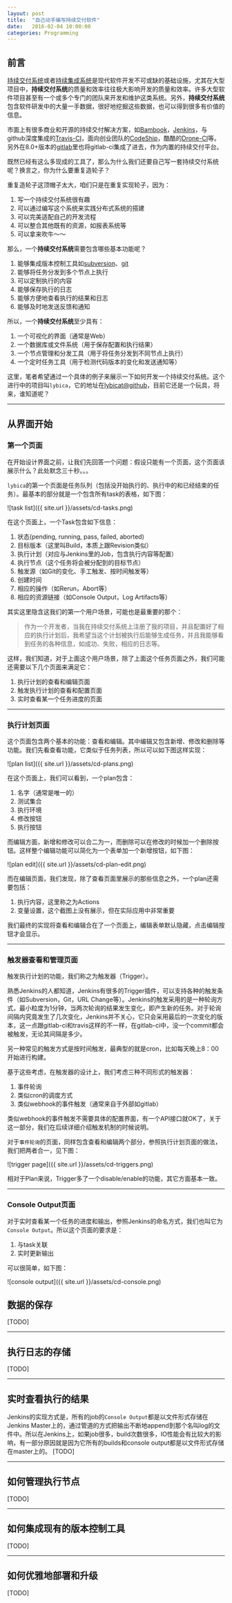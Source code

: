 ```yaml
---
layout: post
title:  "自己动手编写持续交付软件"
date:   2016-02-04 10:00:00
categories: Programming
---
```

## 前言
[持续交付系统](https://en.wikipedia.org/wiki/Continuous_delivery)或者[持续集成系统](https://en.wikipedia.org/wiki/Continuous_integration)是现代软件开发不可或缺的基础设施，尤其在大型项目中，**持续交付系统**的质量和效率往往极大影响开发的质量和效率。许多大型软件项目甚至有一个或多个专门的团队来开发和维护这类系统。另外，**持续交付系统**包含软件研发中的大量一手数据，很好地挖掘这些数据，也可以得到很多有价值的信息。

市面上有很多商业和开源的持续交付解决方案，如[Bambook](https://www.atlassian.com/software/bamboo/)，[Jenkins](http://jenkins-ci.org)，与github深度集成的[Travis-CI](http://travis-ci.org)，面向创业团队的[CodeShip](https://codeship.com/)，酷酷的[Drone-CI](https://drone.io/)等。另外在8.0+版本的[gitlab](http://gitlab.org)里也将gitlab-ci集成了进去，作为内置的持续交付平台。

既然已经有这么多现成的工具了，那么为什么我们还要自己写一套持续交付系统呢？换言之，你为什么要重复造轮子？

重复造轮子这顶帽子太大，咱们只是在重复实现轮子，因为：

1. 写一个持续交付系统很有趣
1. 可以通过编写这个系统来实践分布式系统的搭建
1. 可以完美适配自己的开发流程
1. 可以整合其他既有的资源，如报表系统等
1. 可以拿来吹牛～～

那么，一个**持续交付系统**需要包含哪些基本功能呢？

1. 能够集成版本控制工具如[subversion](http://subversion.apache.org/)、[git](http://git-scm.com/)
1. 能够将任务分发到多个节点上执行
1. 可以定制执行的内容
1. 能够保存执行的日志
1. 能够方便地查看执行的结果和日志
1. 能够及时地发送反馈和通知

所以，一个**持续交付系统**至少具有：

1. 一个可视化的界面（通常是Web）
1. 一个数据库或文件系统（用于保存配置和执行结果）
1. 一个节点管理和分发工具（用于将任务分发到不同节点上执行）
1. 一个定时任务工具（用于检测代码版本的变化和发送通知等）

这里，笔者希望通过一个具体的例子来展示一下如何开发一个持续交付系统。这个进行中的项目叫`lybica`，它的地址在[lybicat@github](http://github.com/lybicat/)，目前它还是一个玩具，将来，谁知道呢？

---

## 从界面开始

### 第一个页面

在开始设计界面之前，让我们先回答一个问题：假设只能有一个页面，这个页面该展示什么？此处默念三十秒。。。

`lybica`的第一个页面是任务队列（包括没开始执行的、执行中的和已经结束的任务）。最基本的部分就是一个包含所有task的表格，如下图：

![task list]({{ site.url }}/assets/cd-tasks.png)

在这个页面上，一个Task包含如下信息：

1. 状态(pending, running, pass, failed, aborted)
1. 目标版本（这里叫Build，本质上跟Revision类似）
1. 执行计划（对应与Jenkins里的Job，包含执行内容等配置）
1. 执行节点（这个任务将会被分配到的目标节点）
1. 触发源（如Git的变化、手工触发、按时间触发等）
1. 创建时间
1. 相应的操作（如Rerun，Abort等）
1. 相应的资源链接（如Console Output，Log Artifacts等）

其实这里隐含这我们的第一个用户场景，可能也是最重要的那个：

>作为一个开发者，当我在持续交付系统上注册了我的项目，并且配置好了相应的执行计划后，我希望当这个计划被执行后能够生成任务，并且我能够看到任务的各种信息，如成功、失败，相应的日志等。

这样，我们知道，对于上面这个用户场景，除了上面这个任务页面之外，我们可能还需要以下几个页面来满足它：

1. 执行计划的查看和编辑页面
1. 触发执行计划的查看和配置页面
1. 实时查看某一个任务进度的页面

---

### 执行计划页面

这个页面包含两个基本的功能：查看和编辑。其中编辑又包含新增、修改和删除等功能。我们先看查看功能，它类似于任务列表，所以可以如下图这样实现：

![plan list]({{ site.url }}/assets/cd-plans.png)

在这个页面上，我们可以看到，一个plan包含：

1. 名字（通常是唯一的）
1. 测试集合
1. 执行环境
1. 修改按钮
1. 执行按钮

而编辑方面，新增和修改可以合二为一，而删除可以在修改的时候加一个删除按钮。这样整个编辑功能可以简化为一个表单加一个新增按钮，如下图：

![plan edit]({{ site.url }}/assets/cd-plan-edit.png)

而在编辑页面，我们发现，除了查看页面里展示的那些信息之外，一个plan还需要包括：

1. 执行内容，这里称之为Actions
1. 变量设置，这个截图上没有展示，但在实际应用中非常重要

我们最终的实现将查看和编辑合在了一个页面上，编辑表单默认隐藏，点击编辑按钮才会显示。

---

### 触发器查看和管理页面

触发执行计划的功能，我们称之为触发器（Trigger）。

熟悉Jenkins的人都知道，Jenkins有很多的Trigger插件，可以支持各种的触发条件（如Subversion，Git，URL Change等）。Jenkins的触发采用的是一种轮询方式，最小粒度为1分钟，当两次轮询的结果发生变化，即产生新的任务。对于轮询间隔内究竟发生了几次变化，Jenkins并不关心，它只会采用最后的一次变化的版本，这一点跟gitlab-ci和travis这样的不一样，在gitlab-ci中，没一个commit都会被触发，无论其间隔是多少。

另一种常见的触发方式是按时间触发，最典型的就是cron，比如每天晚上8：00开始进行构建。

基于这些考虑，在触发器的设计上，我们考虑三种不同形式的触发器：

1. 事件轮询
1. 类似cron的调度方式
1. 类似webhook的事件触发（通常来自于外部如gitlab）

类似webhook的事件触发不需要具体的配置界面，有一个API接口就OK了，关于这一部分，我们在后续详细介绍触发机制的时候说明。

对于`事件轮询`的页面，同样包含查看和编辑两个部分，参照执行计划页面的做法，我们把两者合一，见下图：

![trigger page]({{ site.url }}/assets/cd-triggers.png)

相对于Plan来说，Trigger多了一个disable/enable的功能，其它方面基本一致。

---

### Console Output页面

对于实时查看某一个任务的进度和输出，参照Jenkins的命名方式，我们也叫它为`Console Output`。所以这个页面的要求是：

1. 与task关联
1. 实时更新输出

可以很简单，如下图：

![console output]({{ site.url }}/assets/cd-console.png)

## 数据的保存

[TODO]

---

## 执行日志的存储

[TODO]

---

## 实时查看执行的结果

Jenkins的实现方式是，所有的job的`Console Output`都是以文件形式存储在Jenkins Master上的，通过管道的方式把输出不断地append到那个名叫log的文件中。所以在Jenkins上，如果job很多，build次数很多，IO性能会有比较大的影响，有一部分原因就是因为它所有的builds和console output都是以文件形式存储在master上的。
[TODO]

---

## 如何管理执行节点

[TODO]

---

## 如何集成现有的版本控制工具

[TODO]

---

## 如何优雅地部署和升级

[TODO]

